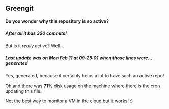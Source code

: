 ## Greengit

#### Do you wonder why this repository is so active?

##### After all it has 320 commits!

But is it *really* active? Well...

##### Last update was on Mon Feb 11 at 09:25:01 when those lines were... generated

Yes, generated, because it certainly helps a lot to have such an active repo!

Oh and there was **71%** disk usage on the machine
where there is the cron updating this file.

Not the best way to monitor a VM in the cloud but it works! :)
